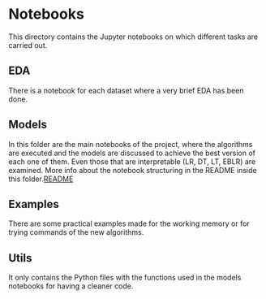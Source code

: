 # Notebooks
This directory contains the Jupyter notebooks on which different tasks are carried out.

## EDA
There is a notebook for each dataset where a very brief  EDA has been done.

## Models
In this folder are the main notebooks of the project, where the algorithms are executed and the models are discussed to achieve the best version of each one of them. Even those that are interpretable (LR, DT, LT, EBLR) are examined. More info about the notebook structuring in the README inside this folder.[README](models/README.md)

## Examples
There are some practical examples made for the working memory or for trying commands of the new algorithms.

## Utils
It only contains the Python files with the functions used in the models notebooks for having a cleaner code.
